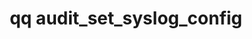 ---
category: audit
command: audit_set_syslog_config
keywords: qq, qq_cli, audit_set_syslog_config
optional_options:
- alternate:
  - -e
  help: Enable audit log.
  name: --enable
  required: false
- alternate:
  - -d
  help: Disable audit log.
  name: --disable
  required: false
- alternate: []
  help: Output audit log as CSV.
  name: --csv
  required: false
- alternate: []
  help: Output audit log as JSON.
  name: --json
  required: false
- alternate: []
  help: Enable per-node local audit log.
  name: --local-enable
  required: false
- alternate: []
  help: Disable per-node local audit log.
  name: --local-disable
  required: false
- alternate:
  - -s
  help: The IP address, hostname, or fully qualified domain name of your remote syslog
    server.
  name: --server-address
  required: false
- alternate:
  - -p
  help: The port to connect to on your remote syslog server.
  name: --server-port
  required: false
permalink: /qq-cli-command-guide/audit/audit_set_syslog_config.html
positional_options: []
sidebar: qq_cli_command_reference_sidebar
summary: This section explains how to use the <code>qq audit_set_syslog_config</code>
  command.
synopsis: Change audit syslog server configuration
title: qq audit_set_syslog_config
usage: "qq audit_set_syslog_config [-h] [--enable | --disable] [--csv | --json]\n\
  \    [--local-enable | --local-disable] [--server-address SERVER_ADDRESS]\n    [--server-port\
  \ SERVER_PORT]"

---
